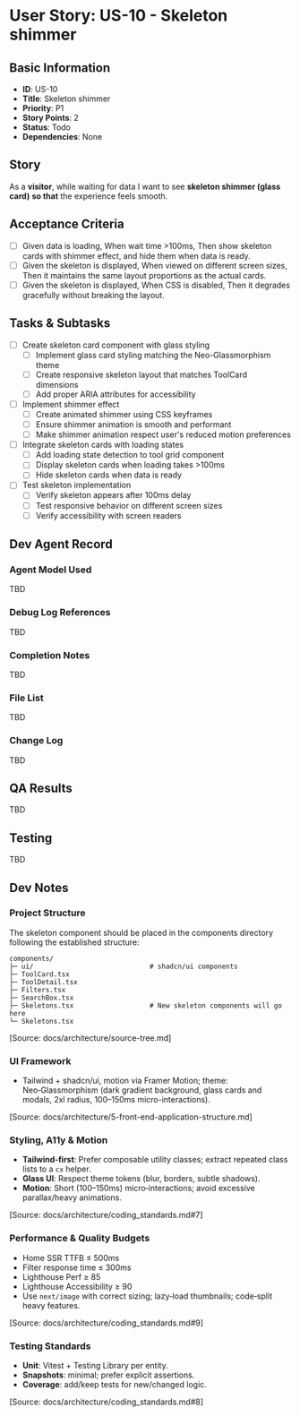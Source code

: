 # User Story: US-10 - Skeleton shimmer

## Basic Information
- **ID**: US-10
- **Title**: Skeleton shimmer
- **Priority**: P1
- **Story Points**: 2
- **Status**: Todo
- **Dependencies**: None

## Story
As a **visitor**, while waiting for data I want to see **skeleton shimmer (glass card)** **so that** the experience feels smooth.

## Acceptance Criteria
- [ ] Given data is loading, When wait time >100ms, Then show skeleton cards with shimmer effect, and hide them when data is ready.
- [ ] Given the skeleton is displayed, When viewed on different screen sizes, Then it maintains the same layout proportions as the actual cards.
- [ ] Given the skeleton is displayed, When CSS is disabled, Then it degrades gracefully without breaking the layout.

## Tasks & Subtasks
- [ ] Create skeleton card component with glass styling
  - [ ] Implement glass card styling matching the Neo-Glassmorphism theme
  - [ ] Create responsive skeleton layout that matches ToolCard dimensions
  - [ ] Add proper ARIA attributes for accessibility
- [ ] Implement shimmer effect
  - [ ] Create animated shimmer using CSS keyframes
  - [ ] Ensure shimmer animation is smooth and performant
  - [ ] Make shimmer animation respect user's reduced motion preferences
- [ ] Integrate skeleton cards with loading states
  - [ ] Add loading state detection to tool grid component
  - [ ] Display skeleton cards when loading takes >100ms
  - [ ] Hide skeleton cards when data is ready
- [ ] Test skeleton implementation
  - [ ] Verify skeleton appears after 100ms delay
  - [ ] Test responsive behavior on different screen sizes
  - [ ] Verify accessibility with screen readers

## Dev Agent Record
### Agent Model Used
TBD

### Debug Log References
TBD

### Completion Notes
TBD

### File List
TBD

### Change Log
TBD

## QA Results
TBD

## Testing
TBD

## Dev Notes
### Project Structure
The skeleton component should be placed in the components directory following the established structure:
```
components/
├─ ui/                             # shadcn/ui components
├─ ToolCard.tsx
├─ ToolDetail.tsx
├─ Filters.tsx
├─ SearchBox.tsx
├─ Skeletons.tsx                   # New skeleton components will go here
└─ Skeletons.tsx
```

[Source: docs/architecture/source-tree.md]

### UI Framework
- Tailwind + shadcn/ui, motion via Framer Motion; theme: Neo‑Glassmorphism (dark gradient background, glass cards and modals, 2xl radius, 100–150ms micro-interactions).

[Source: docs/architecture/5-front-end-application-structure.md]

### Styling, A11y & Motion
- **Tailwind‑first**: Prefer composable utility classes; extract repeated class lists to a `cx` helper.
- **Glass UI**: Respect theme tokens (blur, borders, subtle shadows).
- **Motion**: Short (100–150ms) micro‑interactions; avoid excessive parallax/heavy animations.

[Source: docs/architecture/coding_standards.md#7]

### Performance & Quality Budgets
- Home SSR TTFB ≤ 500ms
- Filter response time ≤ 300ms
- Lighthouse Perf ≥ 85
- Lighthouse Accessibility ≥ 90
- Use `next/image` with correct sizing; lazy‑load thumbnails; code‑split heavy features.

[Source: docs/architecture/coding_standards.md#9]

### Testing Standards
- **Unit**: Vitest + Testing Library per entity.
- **Snapshots**: minimal; prefer explicit assertions.
- **Coverage**: add/keep tests for new/changed logic.

[Source: docs/architecture/coding_standards.md#8]
